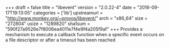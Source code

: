 +++
draft = false
title = "libevent"
version = "2.0.22-4"
date = "2016-09-17T19:13:05"
categories = ['lib']
upstreamurl = "http://www.monkey.org/~provos/libevent/"
arch = "x86_64"
size = "272804"
usize = "1289820"
sha1sum = "590f27a9526e7f8006ea4011e7f4e9f4a205f9af"
+++
Provides a mechanism to execute a callback function when a specific event occurs on a file descriptor or after a timeout has been reached
